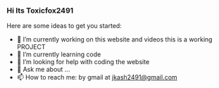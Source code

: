 ### Hi Its Toxicfox2491 



Here are some ideas to get you started:

- 🔭 I’m currently working on this website and videos this is a working PROJECT
- 🌱 I’m currently learning code
- 🤔 I’m looking for help with coding the website
- 💬 Ask me about ...
- 📫 How to reach me: by gmail at jkash2491@gmail.com
